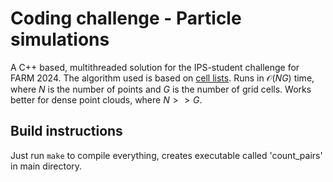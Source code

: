 
# Coding challenge - Particle simulations
A C++ based, multithreaded solution for the IPS-student challenge for FARM
2024. The algorithm used is based on [cell
      lists](https://en.wikipedia.org/wiki/Cell_lists). Runs in $\mathcal{O}(NG)$
time, where $N$ is the number of points and $G$ is the number of grid cells.
Works better for dense point clouds, where $N >> G$.

## Build instructions 
Just run ```make``` to compile everything, creates executable called
'count_pairs' in main directory.
